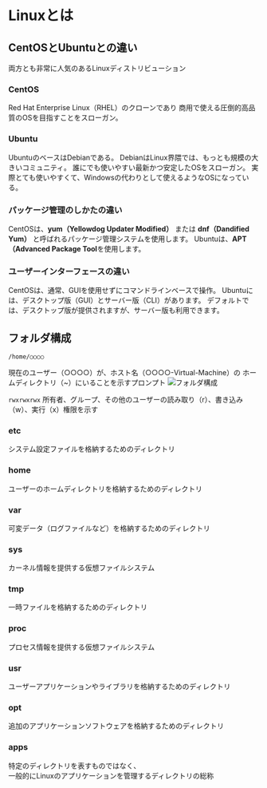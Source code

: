 # Linuxとは


## CentOSとUbuntuとの違い
両方とも非常に人気のあるLinuxディストリビューション

### CentOS
Red Hat Enterprise Linux（RHEL）のクローンであり
商用で使える圧倒的高品質のOSを目指すことをスローガン。

### Ubuntu
UbuntuのベースはDebianである。
DebianはLinux界隈では、もっとも規模の大きいコミュニティ。
誰にでも使いやすい最新かつ安定したOSをスローガン。
実際とても使いやすくて、Windowsの代わりとして使えるようなOSになっている。

### パッケージ管理のしかたの違い
CentOSは、**yum（Yellowdog Updater Modified）** または 
**dnf（Dandified Yum）** と呼ばれるパッケージ管理システムを使用します。
Ubuntuは、**APT（Advanced Package Tool**を使用します。

### ユーザーインターフェースの違い
CentOSは、通常、GUIを使用せずにコマンドラインベースで操作。
Ubuntuには、デスクトップ版（GUI）とサーバー版（CLI）があります。
デフォルトでは、デスクトップ版が提供されますが、サーバー版も利用できます。


## フォルダ構成

```○○○○@○○○○-Virtual-Machine:~$ pwd
/home/○○○○
```
現在のユーザー（○○○○）が、ホスト名（○○○○-Virtual-Machine）の
ホームディレクトリ（~）にいることを示すプロンプト
![フォルダ構成](https://github.com/user-attachments/assets/478015ed-9901-4f10-b00e-2aea260169a0)

`rwxrwxrwx`
所有者、グループ、その他のユーザーの読み取り（r）、書き込み（w）、実行（x）権限を示す

### etc
システム設定ファイルを格納するためのディレクトリ

### home
ユーザーのホームディレクトリを格納するためのディレクトリ

### var
可変データ（ログファイルなど）を格納するためのディレクトリ

### sys
カーネル情報を提供する仮想ファイルシステム

### tmp
一時ファイルを格納するためのディレクトリ

### proc
プロセス情報を提供する仮想ファイルシステム

### usr
ユーザーアプリケーションやライブラリを格納するためのディレクトリ

### opt
追加のアプリケーションソフトウェアを格納するためのディレクトリ

### apps
特定のディレクトリを表すものではなく、  
一般的にLinuxのアプリケーションを管理するディレクトリの総称





